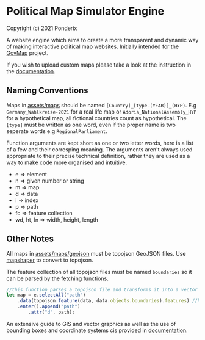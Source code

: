 # Political Map Simulator Engine
Copyright (c) 2021  Ponderix

A website engine which aims to create a more transparent and dynamic way of making interactive political map websites. Initially intended for the [GovMap](https://github.com/haroldTheDeveloper/GovMap) project.

If you wish to upload custom maps please take a look at the instruction in the [documentation](DOCUMENTATION.md).

## Naming Conventions
Maps in [assets/maps](assets/maps) should be named `[Country]_[type-(YEAR)]_(HYP)`. E.g `Germany_Wahlkreise-2021` for a real life map or `Adoria_NationalAssembly_HYP` for a hypothetical map, all fictional countries count as hypothetical. The `[type]` must be written as one word, even if the proper name is two seperate words e.g `RegionalParliament`.

Function arguments are kept short as one or two letter words, here is a list of a few and their corresping meaning. The arguments aren't always used appropriate to their precise technical definition, rather they are used as a way to make code more organised and intuitive.

* e => element
* n => given number or string
* m => map
* d => data
* i => index
* p => path
* fc => feature collection
* wd, ht, ln => width, height, length


## Other Notes
All maps in [assets/maps/geojson](assets/maps/geojson) must be topojson GeoJSON files. Use [mapshaper](https://mapshaper.org/) to convert to topojson.


The feature collection of all topojson files must be named `boundaries` so it can be parsed by the fetching functions.
```js
//this function parses a topojson file and transforms it into a vector graphic
let map = e.selectAll("path")
    .data(topojson.feature(data, data.objects.boundaries).features) //here is the important part, look at keyword ".boundaries"
    .enter().append("path")
        .attr("d", path);
```


An extensive guide to GIS and vector graphics as well as the use of bounding boxes and coordinate systems cis provided in [documentation](DOCUMENTATION.md).
